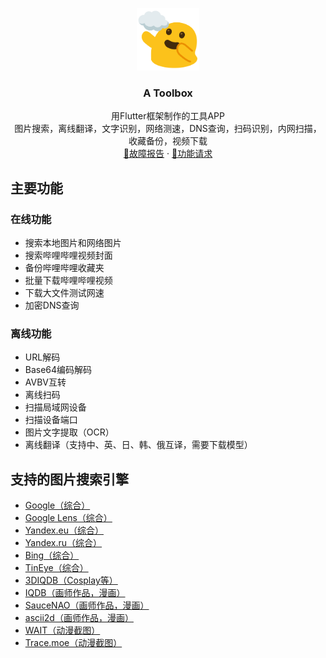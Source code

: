 <p align="center">
  <a href="https://www.google.com/search?q=Emoji+Kitchen">
    <img src="./assets/aaa.png" alt="Logo" width=100 height=100>
  </a>

<h3 align="center">A Toolbox</h3>

  <p align="center">
    用Flutter框架制作的工具APP
    <br>
    图片搜索，离线翻译，文字识别，网络测速，DNS查询，扫码识别，内网扫描，收藏备份，视频下载
    <br>
    <a href="https://github.com/4evergr8/atoolbox/issues/new">🐞故障报告</a>
    ·
    <a href="https://github.com/4evergr8/atoolbox/issues/new">🏹功能请求</a>
  </p>

## 主要功能
### 在线功能
* 搜索本地图片和网络图片
* 搜索哔哩哔哩视频封面
* 备份哔哩哔哩收藏夹
* 批量下载哔哩哔哩视频
* 下载大文件测试网速
* 加密DNS查询
### 离线功能
* URL解码
* Base64编码解码
* AVBV互转
* 离线扫码
* 扫描局域网设备
* 扫描设备端口
* 图片文字提取（OCR）
* 离线翻译（支持中、英、日、韩、俄互译，需要下载模型）

## 支持的图片搜索引擎
* [Google（综合）](https://www.google.com/searchbyimage?client=app&image_url=https://picsum.photos/200/200?random=1)
* [Google Lens（综合）](https://lens.google.com/uploadbyurl?url=https://picsum.photos/200/200?random=1)
* [Yandex.eu（综合）](https://yandex.eu/images/search?url=https://picsum.photos/200/200?random=1&rpt=imageview)
* [Yandex.ru（综合）](https://yandex.ru/images/search?url=https://picsum.photos/200/200?random=1&rpt=imageview)
* [Bing（综合）](https://www.bing.com/images/search?q=imgurl:https://picsum.photos/200/200?random=1&view=detailv2&iss=sbi)
* [TinEye（综合）](https://tineye.com/search/?url=https://picsum.photos/200/200?random=1)
* [3DIQDB（Cosplay等）](https://3d.iqdb.org/?url=https://picsum.photos/200/200?random=1)
* [IQDB（画师作品，漫画）](https://iqdb.org/?url=https://picsum.photos/200/200?random=1)
* [SauceNAO（画师作品，漫画）](https://saucenao.com/search.php?url=https://picsum.photos/200/200?random=1)
* [ascii2d（画师作品，漫画）](https://ascii2d.net/search/url/https://picsum.photos/200/200?random=1)
* [WAIT（动漫截图）](https://trace.moe/?url=https://picsum.photos/200/200?random=1)
* [Trace.moe（动漫截图）](https://trace.moe/?url=https://picsum.photos/200/200?random=1)
